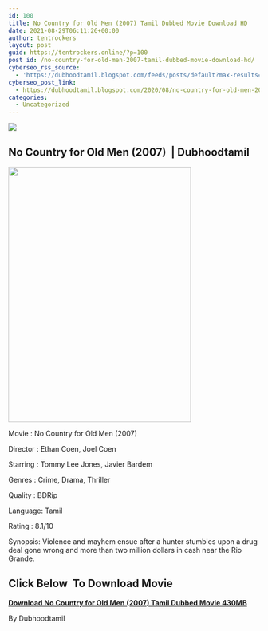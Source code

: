 ```yaml
---
id: 100
title: No Country for Old Men (2007) Tamil Dubbed Movie Download HD
date: 2021-08-29T06:11:26+00:00
author: tentrockers
layout: post
guid: https://tentrockers.online/?p=100
post id: /no-country-for-old-men-2007-tamil-dubbed-movie-download-hd/
cyberseo_rss_source:
  - 'https://dubhoodtamil.blogspot.com/feeds/posts/default?max-results=150&start-index=151'
cyberseo_post_link:
  - https://dubhoodtamil.blogspot.com/2020/08/no-country-for-old-men-2007-tamil.html
categories:
  - Uncategorized
---
```

<div class="media_block">
  <img src="https://1.bp.blogspot.com/-CYkbPaxVF48/X0i8XhjD1OI/AAAAAAAACNA/D0uRRdSY3Y8kiM4Iqx1y1nxsq1cHh5hCgCNcBGAsYHQ/s72-w366-h512-c/63e6e00a379bb6a3ecd8648b3cde73b7.jpg" class="media_thumbnail" />
</div>

## No Country for Old Men (2007)&nbsp; | Dubhoodtamil

<div class="separator">
  <img loading="lazy" border="0" data-original-height="1294" data-original-width="926" height="512" src="https://1.bp.blogspot.com/-CYkbPaxVF48/X0i8XhjD1OI/AAAAAAAACNA/D0uRRdSY3Y8kiM4Iqx1y1nxsq1cHh5hCgCNcBGAsYHQ/w366-h512/63e6e00a379bb6a3ecd8648b3cde73b7.jpg" width="366" />
</div>

Movie	<span></span>:	<span></span>No Country for Old Men (2007)&nbsp;

Director	<span></span>:	<span></span>Ethan Coen, Joel Coen&nbsp;

Starring	<span></span>:	<span></span>Tommy Lee Jones, Javier Bardem&nbsp;

Genres	<span></span>:	<span></span>Crime, Drama, Thriller&nbsp;

Quality	<span></span>:	<span></span>BDRip

Language:	<span></span>Tamil

Rating	<span></span>:	<span></span>8.1/10&nbsp;

Synopsis: Violence and mayhem ensue after a hunter stumbles upon a drug deal gone wrong and more than two million dollars in cash near the Rio Grande.

## **<span>Click Below&nbsp; To Download Movie</span>**

**<span><a href="http://d8.uptofiles.com/files/Tamil%20Dubbed%20Movies/No%20Country%20for%20Old%20Men%20(2007)/Mp4%20HD%20(640x360)/No%20Country%20For%20Old%20Men%20(2007)%20HD%20(640x360).mp4" target>Download No Country for Old Men (2007) Tamil Dubbed Movie 430MB</a></span>**

By Dubhoodtamil